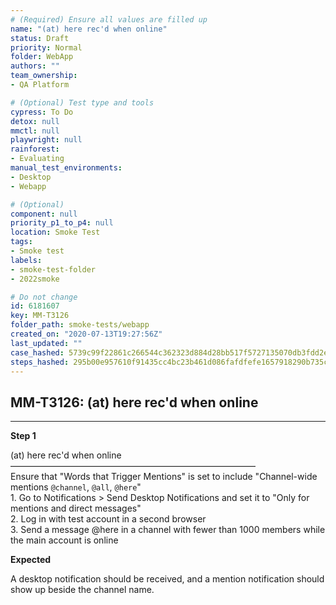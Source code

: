 ```yaml
---
# (Required) Ensure all values are filled up
name: "(at) here rec'd when online"
status: Draft
priority: Normal
folder: WebApp
authors: ""
team_ownership: 
- QA Platform

# (Optional) Test type and tools
cypress: To Do
detox: null
mmctl: null
playwright: null
rainforest: 
- Evaluating
manual_test_environments: 
- Desktop
- Webapp

# (Optional)
component: null
priority_p1_to_p4: null
location: Smoke Test
tags: 
- Smoke test
labels: 
- smoke-test-folder
- 2022smoke

# Do not change
id: 6181607
key: MM-T3126
folder_path: smoke-tests/webapp
created_on: "2020-07-13T19:27:56Z"
last_updated: ""
case_hashed: 5739c99f22861c266544c362323d884d28bb517f5727135070db3fdd2ea12f6a7919f3774691ef16f7ad0ceb5883a80e
steps_hashed: 295b00e957610f91435cc4bc23b461d086fafdfefe1657918290b735c5eef4338957d2afcc7a6f30066a1ef0c953d224
---
```


## MM-T3126: (at) here rec'd when online

---

**Step 1**

(at) here rec'd when online\
————————————————————————————\
Ensure that "Words that Trigger Mentions" is set to include "Channel-wide mentions `@channel`, `@all`, `@here`"\
1\. Go to Notifications > Send Desktop Notifications and set it to "Only for mentions and direct messages"\
2\. Log in with test account in a second browser\
3\. Send a message @here in a channel with fewer than 1000 members while the main account is online

**Expected**

A desktop notification should be received, and a mention notification should show up beside the channel name.
